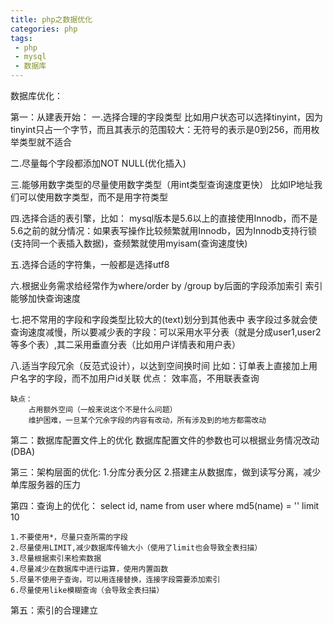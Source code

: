 ```yaml
---
title: php之数据优化
categories: php
tags:
 - php
 - mysql
 - 数据库
---
```


数据库优化：

第一：从建表开始：
一.选择合理的字段类型
		比如用户状态可以选择tinyint，因为tinyint只占一个字节，而且其表示的范围较大：无符号的表示是0到256，而用枚举类型就不适合

二.尽量每个字段都添加NOT NULL(优化插入)

三.能够用数字类型的尽量使用数字类型（用int类型查询速度更快）
		比如IP地址我们可以使用数字类型，而不是用字符类型

四.选择合适的表引擎，比如：
	mysql版本是5.6以上的直接使用Innodb，而不是5.6之前的就分情况：如果表写操作比较频繁就用Innodb，因为Innodb支持行锁(支持同一个表插入数据)，查频繁就使用myisam(查询速度快)

五.选择合适的字符集，一般都是选择utf8

六.根据业务需求给经常作为where/order by /group by后面的字段添加索引
	索引能够加快查询速度

七.把不常用的字段和字段类型比较大的(text)划分到其他表中
	表字段过多就会使查询速度减慢，所以要减少表的字段：可以采用水平分表（就是分成user1,user2等多个表）,其二采用垂直分表（比如用户详情表和用户表）

八.适当字段冗余（反范式设计），以达到空间换时间
	比如：订单表上直接加上用户名字的字段，而不加用户id关联
	优点：
		效率高，不用联表查询

	缺点：
		占用额外空间（一般来说这个不是什么问题）
		维护困难，一旦某个冗余字段的内容有改动，所有涉及到的地方都需改动


第二：数据库配置文件上的优化
	数据库配置文件的参数也可以根据业务情况改动(DBA)

第三：架构层面的优化:
	1.分库分表分区
	2.搭建主从数据库，做到读写分离，减少单库服务器的压力


第四：查询上的优化：
	select id, name from user where md5(name) = '' limit 10

	1.不要使用*，尽量只查所需的字段
	2.尽量使用LIMIT,减少数据库传输大小（使用了limit也会导致全表扫描）
	3.尽量根据索引来检索数据
	4.尽量减少在数据库中进行运算，使用内置函数
	5.尽量不使用子查询，可以用连接替换，连接字段需要添加索引
	6.尽量使用like模糊查询（会导致全表扫描）

第五：索引的合理建立
	





	

